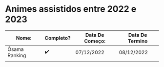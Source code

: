 # Animes assistidos entre 2022 e 2023

| Nome: | Completo? | Data De Começo: | Data De Termino |
| --- | --- | --- | --- |
| Ōsama Ranking | ✔️ | 07/12/2022 | 08/12/2022 |
|  |  |  |  |
